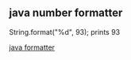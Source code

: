 ## java number formatter
String.format("%d", 93); prints   93  


[java formatter](https://dzone.com/articles/java-string-format-examples)
